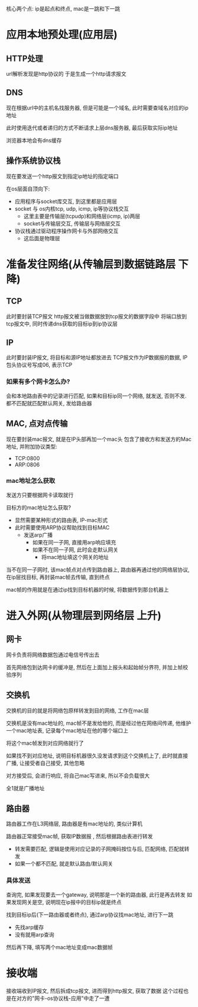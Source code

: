 核心两个点: ip是起点和终点, mac是一跳和下一跳
# 应用本地预处理(应用层)
## HTTP处理

url解析发现是http协议的
于是生成一个http请求报文
## DNS

现在根据url中的主机名找服务器, 但是可能是一个域名, 此时需要查域名对应的ip地址

此时使用迭代或者递归的方式不断请求上层dns服务器, 最后获取实际ip地址

浏览器本地会有dns缓存
## 操作系统协议栈

现在要发送一个http报文到指定ip地址的指定端口

在os层面自顶向下:
- 应用程序与socket库交互, 到这里都是应用层
- socket 与 os内核tcp, udp, icmp, ip等协议栈交互
	- 这里主要是传输层(tcpudp)和网络层(icmp, ip)两层
	- socket与传输层交互, 传输层与网络层交互
- 协议栈通过驱动程序操作网卡与外部网络交互
	- 这后面是物理层

# 准备发往网络(从传输层到数据链路层 下降)

## TCP
此时要封装TCP报文
http报文被当做数据放到tcp报文的数据字段中
将端口放到tcp报文中, 同时传递dns获取的目标ip到ip协议层
## IP
此时要封装IP报文, 将目标和源IP地址都放进去
TCP报文作为IP数据报的数据, IP包头协议号写成06, 表示TCP

### 如果有多个网卡怎么办?

会和本地路由表中的记录进行匹配, 如果和目标ip同一个网络, 就发送, 否则不发.
都不匹配就匹配默认网关, 发给路由器

## MAC, 点对点传输

现在要封装mac报文, 就是在IP头部再加一个mac头
包含了接收方和发送方的Mac地址, 并附加协议类型:
- TCP:0800
- ARP:0806

### mac地址怎么获取
发送方只要根据网卡读取就行

目标方的mac地址怎么获取?
- 显然需要某种形式的路由表, IP-mac形式
- 此时需要使用ARP协议帮助找到目标MAC
	- 发送arp广播
		- 如果在同一子网, 直接用arp响应填充
		- 如果不在同一子网, 此时会走默认网关
			- 将mac地址填这个网关的地址

当不在同一子网时, 该mac帧点对点传到路由器上, 路由器再通过他的网络层协议, 在ip层找目标, 再封装mac帧去传输, 直到终点

mac帧的作用就是在通过ip找到目标机器的时候, 将数据传到那台机器上

# 进入外网(从物理层到网络层 上升)
## 网卡

网卡负责将网络数据包通过电信号传出去

首先网络包到达网卡的缓冲是, 然后在上面加上报头和起始帧分界符, 并加上帧校验序列

## 交换机

交换机的目的就是将网络包原样转发到目的网络, 工作在mac层

交换机是没有mac地址的, mac帧不是发给他的, 而是经过他在网络间传递, 他维护一个mac地址表, 记录每个mac地址在他的哪个端口上

将这个mac帧发到对应网络就行了

如果找不到对应地址, 说明目标机器很久没发请求到这个交换机上了, 此时就直接广播, 让接受者自己接受, 其他忽略

对方接受后, 会进行响应, 将自己mac写进来, 所以不会负载很大

全1就是广播地址

## 路由器
路由器工作在L3网络层, 路由器是有mac地址的, 类似计算机

路由器正常接受mac帧, 获取IP数据报 , 然后根据路由表进行转发

- 转发需要匹配, 逻辑是使用对应记录的子网掩码按位与后, 匹配网络, 匹配就转发
- 如果一个都不匹配, 就走默认路由/默认网关
### 具体发送
查询完, 如果发现要去一个gateway, 说明那是一个新的路由器, 此行是再去转发
如果发现网关是空, 说明现在ip报中的目标ip就是终点

找到目标ip后(下一路由器或者终点), 通过arp协议找mac地址, 进行下一跳
- 先找arp缓存
- 没有就用arp查询

然后再下降, 填写两个mac地址变成mac数据帧

# 接收端
接收端收到IP报文, 然后拆成tcp报文, 进而得到http报文, 获取了数据
这个过程也是在对方的"网卡-os协议栈-应用"中走了一遭





